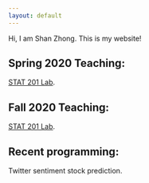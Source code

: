 ```yaml
---
layout: default
---
```


Hi, I am Shan Zhong. This is my website!

## Spring 2020 Teaching:
[STAT 201 Lab](https://github.com/Shanlearning/Stat201).

## Fall 2020 Teaching:
[STAT 201 Lab](https://github.com/Shanlearning/Stat201).



## Recent programming:
Twitter sentiment stock prediction.
